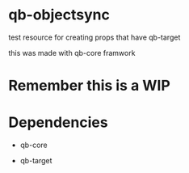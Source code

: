 # qb-objectsync

test resource for creating props that have qb-target

this was made with qb-core framwork 


# **Remember this is a WIP**

# Dependencies

- qb-core

- qb-target

